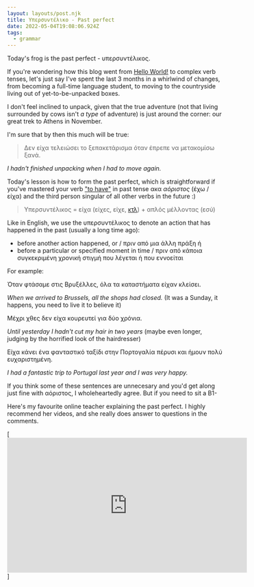 ```yaml
---
layout: layouts/post.njk
title: Υπερσυντέλικο - Past perfect
date: 2022-05-04T19:08:06.924Z
tags:
  - grammar
---
```

Today's frog is the past perfect - υπερσυντέλικος. 

If you're wondering how this blog went from [Hello World!](https://en.wikipedia.org/wiki/%22Hello,_World!%22_program) to complex verb tenses, let's just say I've spent the last 3 months in a whirlwind of changes, from becoming a full-time language student, to moving to the countryside living out of yet-to-be-unpacked boxes.

I don't feel inclined to unpack, given that the true adventure (not that living surrounded by cows isn't *a type* of adventure) is just around the corner: our great trek to Athens in November.

I'm sure that by then this much will be true:

> Δεν είχα τελειώσει το ξεπακετάρισμα όταν έπρεπε να μετακομίσω ξανά.

*I hadn't finished unpacking when I had to move again.*

Today's lesson is how to form the past perfect, which is straightforward if you've mastered your verb ["to have"](https://helinika.com/2020/10/27/modern-greek-verb-to-have-conjugation/) in past tense ακα *αόριστος* (έχω / είχα) and the third person singular of all other verbs in the future :) 

> Υπερσυντέλικος = είχα (είχες, είχε, [κτλ](https://en.wiktionary.org/wiki/%CE%BA%CF%84%CE%BB)) + απλός μέλλοντας (εσύ)

Like in English, we use the υπερσυντέλικος to denote an action that has happened in the past (usually a long time ago):

* before another action happened, or / πριν από μια άλλη πράξη ή
* before a particular or specified moment in time / πριν από κάποια συγκεκριμένη χρονική στιγμή που λέγεται ή που εννοείται

For example:

Όταν φτάσαμε στις Βρυξέλλες, όλα τα καταστήματα είχαν κλείσει.

*When we arrived to Brussels, all the shops had closed.* (It was a Sunday, it happens, you need to live it to believe it) 

Μέχρι χθες δεν είχα κουρευτεί για δύο χρόνια.

*Until yesterday I hadn't cut my hair in two years* (maybe even longer, judging by the horrified look of the hairdresser)

Είχα κάνει ένα φανταστικό ταξίδι στην Πορτογαλία πέρυσι και ήμουν πολύ ευχαριστημένη.

*I had a fantastic trip to Portugal last year and I was very happy.* 



If you think some of these sentences are unnecesary and you'd get along just fine with αόριστος, I wholeheartedly agree. But if you need to sit a B1-

Here's my favourite online teacher explaining the past perfect. I highly recommend her videos, and she really does answer to questions in the comments. 

\[<iframe width="560" height="315" src="https://www.youtube.com/embed/fuQEJ4B14Cw" title="YouTube video player" frameborder="0" allow="accelerometer; autoplay; clipboard-write; encrypted-media; gyroscope; picture-in-picture" allowfullscreen></iframe>]